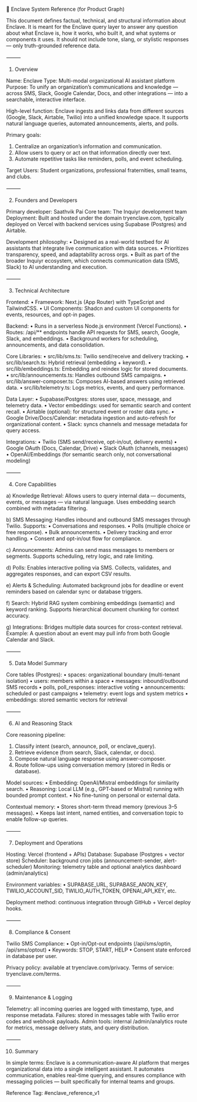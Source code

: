 🧠 Enclave System Reference (for Product Graph)

This document defines factual, technical, and structural information about Enclave. It is meant for the Enclave query layer to answer any question about what Enclave is, how it works, who built it, and what systems or components it uses. It should not include tone, slang, or stylistic responses — only truth-grounded reference data.

⸻

1. Overview

Name: Enclave
Type: Multi-modal organizational AI assistant platform
Purpose: To unify an organization’s communications and knowledge — across SMS, Slack, Google Calendar, Docs, and other integrations — into a searchable, interactive interface.

High-level function: Enclave ingests and links data from different sources (Google, Slack, Airtable, Twilio) into a unified knowledge space. It supports natural language queries, automated announcements, alerts, and polls.

Primary goals:
  1. Centralize an organization’s information and communication.
  2. Allow users to query or act on that information directly over text.
  3. Automate repetitive tasks like reminders, polls, and event scheduling.

Target Users: Student organizations, professional fraternities, small teams, and clubs.

⸻

2. Founders and Developers

Primary developer: Saathvik Pai
Core team: The Inquiyr development team
Deployment: Built and hosted under the domain tryenclave.com, typically deployed on Vercel with backend services using Supabase (Postgres) and Airtable.

Development philosophy:
  • Designed as a real-world testbed for AI assistants that integrate live communication with data sources.
  • Prioritizes transparency, speed, and adaptability across orgs.
  • Built as part of the broader Inquiyr ecosystem, which connects communication data (SMS, Slack) to AI understanding and execution.

⸻

3. Technical Architecture

Frontend:
  • Framework: Next.js (App Router) with TypeScript and TailwindCSS.
  • UI Components: Shadcn and custom UI components for events, resources, and opt-in pages.

Backend:
  • Runs in a serverless Node.js environment (Vercel Functions).
  • Routes: /api/** endpoints handle API requests for SMS, search, Google, Slack, and embeddings.
  • Background workers for scheduling, announcements, and data consolidation.

Core Libraries:
  • src/lib/sms.ts: Twilio send/receive and delivery tracking.
  • src/lib/search.ts: Hybrid retrieval (embedding + keyword).
  • src/lib/embeddings.ts: Embedding and reindex logic for stored documents.
  • src/lib/announcements.ts: Handles outbound SMS campaigns.
  • src/lib/answer-composer.ts: Composes AI-based answers using retrieved data.
  • src/lib/telemetry.ts: Logs metrics, events, and query performance.

Data Layer:
  • Supabase/Postgres: stores user, space, message, and telemetry data.
  • Vector embeddings: used for semantic search and content recall.
  • Airtable (optional): for structured event or roster data sync.
  • Google Drive/Docs/Calendar: metadata ingestion and auto-refresh for organizational content.
  • Slack: syncs channels and message metadata for query access.

Integrations:
  • Twilio (SMS send/receive, opt-in/out, delivery events)
  • Google OAuth (Docs, Calendar, Drive)
  • Slack OAuth (channels, messages)
  • OpenAI/Embeddings (for semantic search only, not conversational modeling)

⸻

4. Core Capabilities

a) Knowledge Retrieval:
Allows users to query internal data — documents, events, or messages — via natural language. Uses embedding search combined with metadata filtering.

b) SMS Messaging:
Handles inbound and outbound SMS messages through Twilio. Supports:
  • Conversations and responses.
  • Polls (multiple choice or free response).
  • Bulk announcements.
  • Delivery tracking and error handling.
  • Consent and opt-in/out flow for compliance.

c) Announcements:
Admins can send mass messages to members or segments. Supports scheduling, retry logic, and rate limiting.

d) Polls:
Enables interactive polling via SMS. Collects, validates, and aggregates responses, and can export CSV results.

e) Alerts & Scheduling:
Automated background jobs for deadline or event reminders based on calendar sync or database triggers.

f) Search:
Hybrid RAG system combining embeddings (semantic) and keyword ranking. Supports hierarchical document chunking for context accuracy.

g) Integrations:
Bridges multiple data sources for cross-context retrieval. Example: A question about an event may pull info from both Google Calendar and Slack.

⸻

5. Data Model Summary

Core tables (Postgres):
  • spaces: organizational boundary (multi-tenant isolation)
  • users: members within a space
  • messages: inbound/outbound SMS records
  • polls, poll_responses: interactive voting
  • announcements: scheduled or past campaigns
  • telemetry: event logs and system metrics
  • embeddings: stored semantic vectors for retrieval

⸻

6. AI and Reasoning Stack

Core reasoning pipeline:
  1. Classify intent (search, announce, poll, or enclave_query).
  2. Retrieve evidence (from search, Slack, calendar, or docs).
  3. Compose natural language response using answer-composer.
  4. Route follow-ups using conversation memory (stored in Redis or database).

Model sources:
  • Embedding: OpenAI/Mistral embeddings for similarity search.
  • Reasoning: Local LLM (e.g., GPT-based or Mistral) running with bounded prompt context.
  • No fine-tuning on personal or external data.

Contextual memory:
  • Stores short-term thread memory (previous 3–5 messages).
  • Keeps last intent, named entities, and conversation topic to enable follow-up queries.

⸻

7. Deployment and Operations

Hosting: Vercel (frontend + APIs)
Database: Supabase (Postgres + vector store)
Scheduler: background cron jobs (announcement-sender, alert-scheduler)
Monitoring: telemetry table and optional analytics dashboard (admin/analytics)

Environment variables:
  • SUPABASE_URL, SUPABASE_ANON_KEY, TWILIO_ACCOUNT_SID, TWILIO_AUTH_TOKEN, OPENAI_API_KEY, etc.

Deployment method: continuous integration through GitHub + Vercel deploy hooks.

⸻

8. Compliance & Consent

Twilio SMS Compliance:
  • Opt-in/Opt-out endpoints (/api/sms/optin, /api/sms/optout)
  • Keywords: STOP, START, HELP
  • Consent state enforced in database per user.

Privacy policy: available at tryenclave.com/privacy.
Terms of service: tryenclave.com/terms.

⸻

9. Maintenance & Logging

Telemetry: all incoming queries are logged with timestamp, type, and response metadata.
Failures: stored in messages table with Twilio error codes and webhook payloads.
Admin tools: internal /admin/analytics route for metrics, message delivery stats, and query distribution.

⸻

10. Summary

In simple terms: Enclave is a communication-aware AI platform that merges organizational data into a single intelligent assistant. It automates communication, enables real-time querying, and ensures compliance with messaging policies — built specifically for internal teams and groups.

Reference Tag: #enclave_reference_v1


